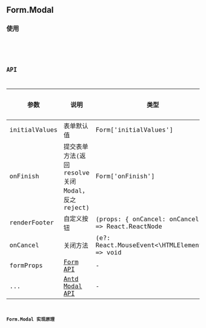 ## Form.Modal

### 使用

<code src="./demo/base.tsx" title="基础弹窗表单">

<code src="./demo/children.tsx" title="子组件弹窗表单">

## API

| 参数 | 说明 | 类型 | 默认值 |
| --- | --- | --- | --- |
| initialValues | 表单默认值 | Form['initialValues'] | - |
| onFinish | 提交表单方法(返回 resolve 关闭 Modal，反之 reject) | Form['onFinish'] | - |
| renderFooter | 自定义按钮 | (props: { onCancel: onCancel }) => React.ReactNode | - |
| onCancel | 关闭方法 | (e?: React.MouseEvent<\HTMLElement>) => void | - |
| formProps | [Form API](#form-api) | - | - |
| ... | [Antd Modal API](https://ant.design/components/modal-cn/#API) | - | - |

### Form.Modal 实现原理

<code src="./demo/index.tsx" title="实现原理">
